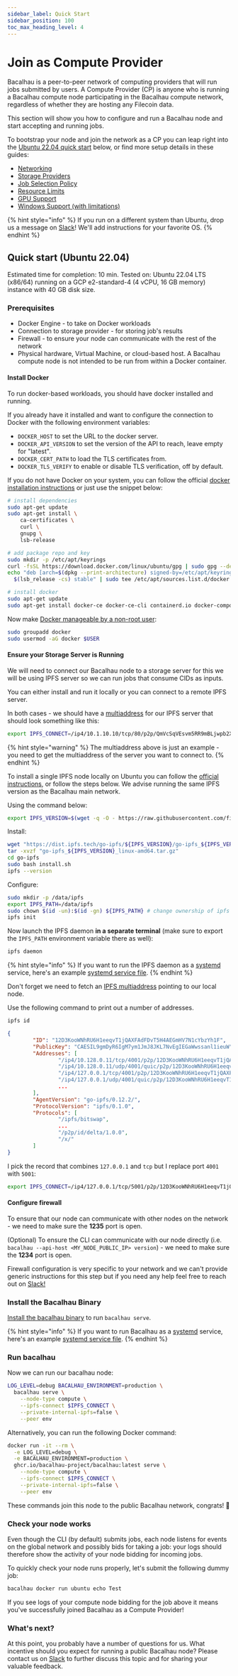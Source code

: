 ```yaml
---
sidebar_label: Quick Start
sidebar_position: 100
toc_max_heading_level: 4
---
```


# Join as Compute Provider

Bacalhau is a peer-to-peer network of computing providers that will run jobs submitted by users. A Compute Provider (CP) is anyone who is running a Bacalhau compute node participating in the Bacalhau compute network, regardless of whether they are hosting any Filecoin data.

This section will show you how to configure and run a Bacalhau node and start accepting and running jobs.

To bootstrap your node and join the network as a CP you can leap right into the [Ubuntu 22.04 quick start](quick-start.md#quick-start-ubuntu-2204) below, or find more setup details in these guides:

* [Networking](../networking-instructions/)
* [Storage Providers](storage-providers.md)
* [Job Selection Policy](job-selection.md)
* [Resource Limits](resource-limits.md)
* [GPU Support](gpu.md)
* [Windows Support (with limitations)](windows-support.md)

{% hint style="info" %}
If you run on a different system than Ubuntu, drop us a message on [Slack](https://bit.ly/bacalhau-project-slack/archives/C02RLM3JHUY)! We'll add instructions for your favorite OS.
{% endhint %}

## Quick start (Ubuntu 22.04)

Estimated time for completion: 10 min. Tested on: Ubuntu 22.04 LTS (x86/64) running on a GCP e2-standard-4 (4 vCPU, 16 GB memory) instance with 40 GB disk size.

### Prerequisites

* Docker Engine - to take on Docker workloads
* Connection to storage provider - for storing job's results
* Firewall - to ensure your node can communicate with the rest of the network
* Physical hardware, Virtual Machine, or cloud-based host. A Bacalhau compute node is not intended to be run from within a Docker container.

#### Install Docker

To run docker-based workloads, you should have docker installed and running.

If you already have it installed and want to configure the connection to Docker with the following environment variables:

* `DOCKER_HOST` to set the URL to the docker server.
* `DOCKER_API_VERSION` to set the version of the API to reach, leave empty for "latest".
* `DOCKER_CERT_PATH` to load the TLS certificates from.
* `DOCKER_TLS_VERIFY` to enable or disable TLS verification, off by default.

If you do not have Docker on your system, you can follow the official [docker installation instructions](https://docs.docker.com/engine/install/) or just use the snippet below:

```bash
# install dependencies
sudo apt-get update
sudo apt-get install \
    ca-certificates \
    curl \
    gnupg \
    lsb-release

# add package repo and key
sudo mkdir -p /etc/apt/keyrings
curl -fsSL https://download.docker.com/linux/ubuntu/gpg | sudo gpg --dearmor -o /etc/apt/keyrings/docker.gpg
echo "deb [arch=$(dpkg --print-architecture) signed-by=/etc/apt/keyrings/docker.gpg] https://download.docker.com/linux/ubuntu \
  $(lsb_release -cs) stable" | sudo tee /etc/apt/sources.list.d/docker.list > /dev/null

# install docker
sudo apt-get update
sudo apt-get install docker-ce docker-ce-cli containerd.io docker-compose-plugin
```

Now make [Docker manageable by a non-root user](https://docs.docker.com/engine/install/linux-postinstall/):

```bash
sudo groupadd docker
sudo usermod -aG docker $USER
```

#### Ensure your Storage Server is Running

We will need to connect our Bacalhau node to a storage server for this we will be using IPFS server so we can run jobs that consume CIDs as inputs.

You can either install and run it locally or you can connect to a remote IPFS server.

In both cases - we should have a [multiaddress](https://richardschneider.github.io/net-ipfs-core/articles/multiaddress.html) for our IPFS server that should look something like this:

```bash
export IPFS_CONNECT=/ip4/10.1.10.10/tcp/80/p2p/QmVcSqVEsvm5RR9mBLjwpb2XjFVn5bPdPL69mL8PH45pPC
```



{% hint style="warning" %}
The multiaddress above is just an example - you need to get the multiaddress of the server you want to connect to.
{% endhint %}

To install a single IPFS node locally on Ubuntu you can follow the [official instructions](https://docs.ipfs.tech/install/ipfs-desktop/#ubuntu), or follow the steps below. We advise running the same IPFS version as the Bacalhau main network.

Using the command below:

```bash
export IPFS_VERSION=$(wget -q -O - https://raw.githubusercontent.com/filecoin-project/bacalhau/main/ops/terraform/prod.tfvars | grep --color=never ipfs_version | awk -F'"' '{print $2}')
```

Install:

```bash
wget "https://dist.ipfs.tech/go-ipfs/${IPFS_VERSION}/go-ipfs_${IPFS_VERSION}_linux-amd64.tar.gz"
tar -xvzf "go-ipfs_${IPFS_VERSION}_linux-amd64.tar.gz"
cd go-ipfs
sudo bash install.sh
ipfs --version
```

Configure:

```bash
sudo mkdir -p /data/ipfs
export IPFS_PATH=/data/ipfs
sudo chown $(id -un):$(id -gn) ${IPFS_PATH} # change ownership of ipfs directory
ipfs init
```

Now launch the IPFS daemon **in a separate terminal** (make sure to export the `IPFS_PATH` environment variable there as well):

```bash
ipfs daemon
```

{% hint style="info" %}
If you want to run the IPFS daemon as a [systemd](https://en.wikipedia.org/wiki/Systemd) service, here's an example [systemd service file](https://github.com/bacalhau-project/bacalhau/blob/main/ops/terraform/remote\_files/configs/ipfs.service).
{% endhint %}

Don't forget we need to fetch an [IPFS multiaddress](https://richardschneider.github.io/net-ipfs-core/articles/multiaddress.html) pointing to our local node.

Use the following command to print out a number of addresses.

```bash
ipfs id
```

```json
{
        "ID": "12D3KooWNhRU6H1eeqvT1jQAXFAdFDvT5H4AEGmHV7N1cYbzYh1F",
        "PublicKey": "CAESIL9gmDyR6IgM7ym1JmJ8JKL7NvEgIEGaWwssanl1ieuW",
        "Addresses": [
                "/ip4/10.128.0.11/tcp/4001/p2p/12D3KooWNhRU6H1eeqvT1jQAXFAdFDvT5H4AEGmHV7N1cYbzYh1F",
                "/ip4/10.128.0.11/udp/4001/quic/p2p/12D3KooWNhRU6H1eeqvT1jQAXFAdFDvT5H4AEGmHV7N1cYbzYh1F",
                "/ip4/127.0.0.1/tcp/4001/p2p/12D3KooWNhRU6H1eeqvT1jQAXFAdFDvT5H4AEGmHV7N1cYbzYh1F",
                "/ip4/127.0.0.1/udp/4001/quic/p2p/12D3KooWNhRU6H1eeqvT1jQAXFAdFDvT5H4AEGmHV7N1cYbzYh1F",
                ...
        ],
        "AgentVersion": "go-ipfs/0.12.2/",
        "ProtocolVersion": "ipfs/0.1.0",
        "Protocols": [
                "/ipfs/bitswap",
                ...
                "/p2p/id/delta/1.0.0",
                "/x/"
        ]
}
```

I pick the record that combines `127.0.0.1` and `tcp` but I replace port `4001` with `5001`:

```bash
export IPFS_CONNECT=/ip4/127.0.0.1/tcp/5001/p2p/12D3KooWNhRU6H1eeqvT1jQAXFAdFDvT5H4AEGmHV7N1cYbzYh1F
```

#### Configure firewall

To ensure that our node can communicate with other nodes on the network - we need to make sure the **1235** port is open.

(Optional) To ensure the CLI can communicate with our node directly (i.e. `bacalhau --api-host <MY_NODE_PUBLIC_IP> version`) - we need to make sure the **1234** port is open.

Firewall configuration is very specific to your network and we can't provide generic instructions for this step but if you need any help feel free to reach out on [Slack!](https://bit.ly/bacalhau-project-slack/archives/C02RLM3JHUY)

### Install the Bacalhau Binary

[Install the bacalhau binary](../../getting-started/installation.md#install-the-bacalhau-cli) to run `bacalhau serve`.

{% hint style="info" %}
If you want to run Bacalhau as a [systemd](https://en.wikipedia.org/wiki/Systemd) service, here's an example [systemd service file](https://github.com/bacalhau-project/bacalhau/blob/main/ops/terraform/remote\_files/configs/bacalhau.service).
{% endhint %}

### Run bacalhau

Now we can run our bacalhau node:

```bash
LOG_LEVEL=debug BACALHAU_ENVIRONMENT=production \
  bacalhau serve \
    --node-type compute \
    --ipfs-connect $IPFS_CONNECT \
    --private-internal-ipfs=false \
    --peer env
```

Alternatively, you can run the following Docker command:

```bash
docker run -it --rm \
  -e LOG_LEVEL=debug \
  -e BACALHAU_ENVIRONMENT=production \
  ghcr.io/bacalhau-project/bacalhau:latest serve \
    --node-type compute \
    --ipfs-connect $IPFS_CONNECT \
    --private-internal-ipfs=false \
    --peer env
```

These commands join this node to the public Bacalhau network, congrats! :tada:

### Check your node works

Even though the CLI (by default) submits jobs, each node listens for events on the global network and possibly bids for taking a job: your logs should therefore show the activity of your node bidding for incoming jobs.

To quickly check your node runs properly, let's submit the following dummy job:

```bash
bacalhau docker run ubuntu echo Test
```

If you see logs of your compute node bidding for the job above it means you've successfully joined Bacalhau as a Compute Provider!

### What's next?

At this point, you probably have a number of questions for us. What incentive should you expect for running a public Bacalhau node? Please contact us on [Slack](https://bit.ly/bacalhau-project-slack/archives/C02RLM3JHUY) to further discuss this topic and for sharing your valuable feedback.
